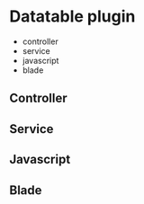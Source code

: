 # Datatable plugin

* controller
* service
* javascript
* blade 

## Controller

## Service

## Javascript

## Blade







